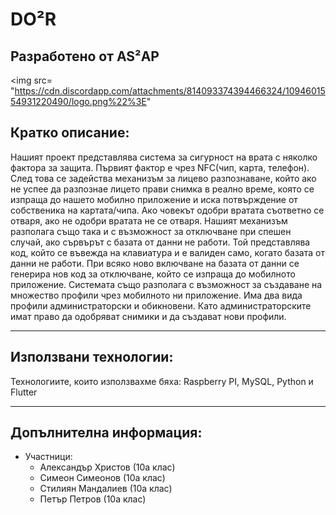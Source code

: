# DO²R
## Разработено от AS²AP

<img src= "https://cdn.discordapp.com/attachments/814093374394466324/1094601554931220490/logo.png%22%3E"
     
## Кратко описание:
Нашият проект представлява система за сигурност на врата с няколко фактора за защита. Първият фактор е чрез NFC(чип, карта, телефон). След това се задейства механизъм за лицево разпознаване, който ако не успее да разпознае лицето прави снимка в реално време, която се изпраща до нашето мобилно приложение и иска потвърждение от собственика на картата/чипа. Ако човекът одобри вратата съответно се отваря, ако не одобри вратата не се отваря. Нашият механизъм разполага също така и с възможност за отключване при спешен случай, ако сървърът с базата от данни не работи. Той представлява код, който се въвежда на клавиатура и е валиден само, когато базата от данни не работи. При всяко ново включване на базата от данни се генерира нов код за отключване, който се изпраща до мобилното приложение. Системата също разполага с възможност за създаване на множество профили чрез мобилното ни приложение. Има два вида профили администраторски и обикновени. Като администраторските имат право да одобряват снимики и да създават нови профили. 

***
## Използвани технологии:
Технологиите, които използвахме бяха: Raspberry PI, MySQL, Python и Flutter
***

## Допълнителна информация:
* Участници:
    * Александър Христов (10а клас)
    * Симеон Симеонов (10а клас)
    * Стилиян Мандалиев (10а клас)
    * Петър Петров (10а клас)
